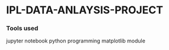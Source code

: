 # IPL-DATA-ANLAYSIS-PROJECT

### Tools used ###
jupyter notebook 
python programming
matplotlib module
